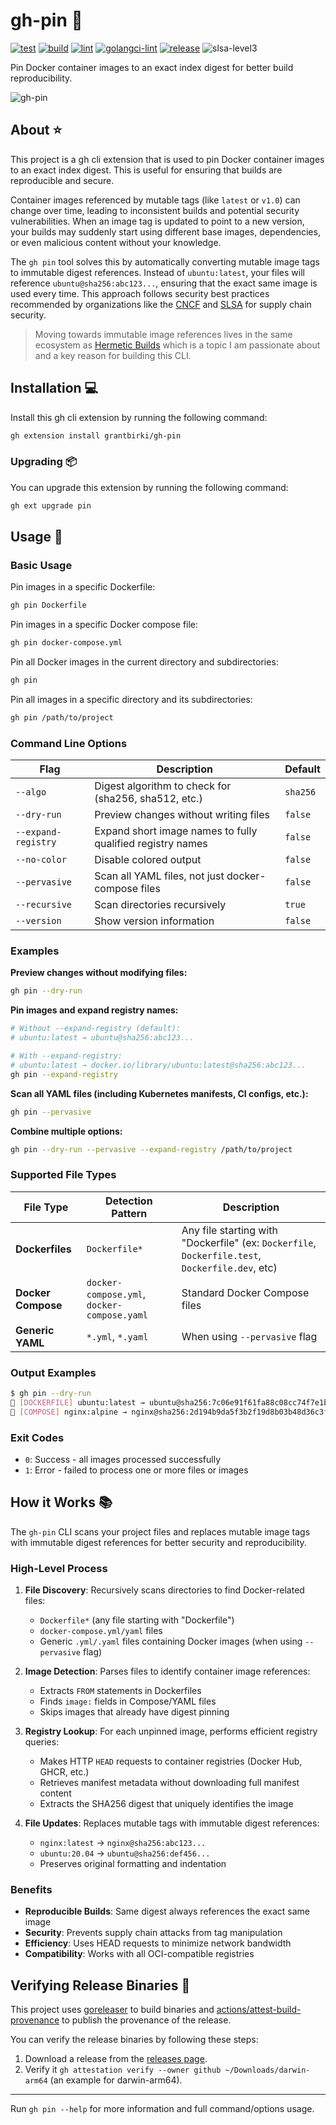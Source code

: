 # gh-pin 📌

[![test](https://github.com/grantbirki/gh-pin/actions/workflows/test.yml/badge.svg)](https://github.com/grantbirki/gh-pin/actions/workflows/test.yml)
[![build](https://github.com/grantbirki/gh-pin/actions/workflows/build.yml/badge.svg)](https://github.com/grantbirki/gh-pin/actions/workflows/build.yml)
[![lint](https://github.com/grantbirki/gh-pin/actions/workflows/lint.yml/badge.svg)](https://github.com/grantbirki/gh-pin/actions/workflows/lint.yml)
[![golangci-lint](https://github.com/grantbirki/gh-pin/actions/workflows/golangci-lint.yml/badge.svg)](https://github.com/grantbirki/gh-pin/actions/workflows/golangci-lint.yml)
[![release](https://github.com/grantbirki/gh-pin/actions/workflows/release.yml/badge.svg)](https://github.com/grantbirki/gh-pin/actions/workflows/release.yml)
![slsa-level3](docs/assets/slsa-level3.svg)

Pin Docker container images to an exact index digest for better build reproducibility.

![gh-pin](docs/assets/gh-pin.png)

## About ⭐

This project is a gh cli extension that is used to pin Docker container images to an exact index digest. This is useful for ensuring that builds are reproducible and secure.

Container images referenced by mutable tags (like `latest` or `v1.0`) can change over time, leading to inconsistent builds and potential security vulnerabilities. When an image tag is updated to point to a new version, your builds may suddenly start using different base images, dependencies, or even malicious content without your knowledge.

The `gh pin` tool solves this by automatically converting mutable image tags to immutable digest references. Instead of `ubuntu:latest`, your files will reference `ubuntu@sha256:abc123...`, ensuring that the exact same image is used every time. This approach follows security best practices recommended by organizations like the [CNCF](https://www.cncf.io/online-programs/cloud-native-live-automate-pinning-github-actions-and-container-images-to-their-digests/) and [SLSA](https://slsa.dev/) for supply chain security.

> Moving towards immutable image references lives in the same ecosystem as [Hermetic Builds](https://software.birki.io/posts/hermetic-builds/) which is a topic I am passionate about and a key reason for building this CLI.

## Installation 💻

Install this gh cli extension by running the following command:

```bash
gh extension install grantbirki/gh-pin
```

### Upgrading 📦

You can upgrade this extension by running the following command:

```bash
gh ext upgrade pin
```

## Usage 🚀

### Basic Usage

Pin images in a specific Dockerfile:

```bash
gh pin Dockerfile
```

Pin images in a specific Docker compose file:

```bash
gh pin docker-compose.yml
```

Pin all Docker images in the current directory and subdirectories:

```bash
gh pin
```

Pin all images in a specific directory and its subdirectories:

```bash
gh pin /path/to/project
```

### Command Line Options

| Flag | Description | Default |
|------|-------------|---------|
| `--algo` | Digest algorithm to check for (sha256, sha512, etc.) | `sha256` |
| `--dry-run` | Preview changes without writing files | `false` |
| `--expand-registry` | Expand short image names to fully qualified registry names | `false` |
| `--no-color` | Disable colored output | `false` |
| `--pervasive` | Scan all YAML files, not just docker-compose files | `false` |
| `--recursive` | Scan directories recursively | `true` |
| `--version` | Show version information | `false` |

### Examples

**Preview changes without modifying files:**

```bash
gh pin --dry-run
```

**Pin images and expand registry names:**

```bash
# Without --expand-registry (default):
# ubuntu:latest → ubuntu@sha256:abc123...

# With --expand-registry:
# ubuntu:latest → docker.io/library/ubuntu:latest@sha256:abc123...
gh pin --expand-registry
```

**Scan all YAML files (including Kubernetes manifests, CI configs, etc.):**

```bash
gh pin --pervasive
```

**Combine multiple options:**

```bash
gh pin --dry-run --pervasive --expand-registry /path/to/project
```

### Supported File Types

| File Type | Detection Pattern | Description |
|-----------|------------------|-------------|
| **Dockerfiles** | `Dockerfile*` | Any file starting with "Dockerfile" (ex: `Dockerfile`, `Dockerfile.test`, `Dockerfile.dev`, etc) |
| **Docker Compose** | `docker-compose.yml`, `docker-compose.yaml` | Standard Docker Compose files |
| **Generic YAML** | `*.yml`, `*.yaml` | When using `--pervasive` flag |

### Output Examples

```bash
$ gh pin --dry-run
📌 [DOCKERFILE] ubuntu:latest → ubuntu@sha256:7c06e91f61fa88c08cc74f7e1b7c69ae24910d745357e0dfe1d2c0322aaf20f9
📌 [COMPOSE] nginx:alpine → nginx@sha256:2d194b9da5f3b2f19d8b03b48d36c3f8af53e24b96b8c48a82db8d7b6e6e4c6a
```

### Exit Codes

- `0`: Success - all images processed successfully
- `1`: Error - failed to process one or more files or images

## How it Works 📚

The `gh-pin` CLI scans your project files and replaces mutable image tags with immutable digest references for better security and reproducibility.

### High-Level Process

1. **File Discovery**: Recursively scans directories to find Docker-related files:
   - `Dockerfile*` (any file starting with "Dockerfile")
   - `docker-compose.yml/yaml` files
   - Generic `.yml/.yaml` files containing Docker images (when using `--pervasive` flag)

2. **Image Detection**: Parses files to identify container image references:
   - Extracts `FROM` statements in Dockerfiles
   - Finds `image:` fields in Compose/YAML files
   - Skips images that already have digest pinning

3. **Registry Lookup**: For each unpinned image, performs efficient registry queries:
   - Makes HTTP `HEAD` requests to container registries (Docker Hub, GHCR, etc.)
   - Retrieves manifest metadata without downloading full manifest content
   - Extracts the SHA256 digest that uniquely identifies the image

4. **File Updates**: Replaces mutable tags with immutable digest references:
   - `nginx:latest` → `nginx@sha256:abc123...`
   - `ubuntu:20.04` → `ubuntu@sha256:def456...`
   - Preserves original formatting and indentation

### Benefits

- **Reproducible Builds**: Same digest always references the exact same image
- **Security**: Prevents supply chain attacks from tag manipulation
- **Efficiency**: Uses HEAD requests to minimize network bandwidth
- **Compatibility**: Works with all OCI-compatible registries

## Verifying Release Binaries 🔏

This project uses [goreleaser](https://goreleaser.com/) to build binaries and [actions/attest-build-provenance](https://github.com/actions/attest-build-provenance) to publish the provenance of the release.

You can verify the release binaries by following these steps:

1. Download a release from the [releases page](https://github.com/grantbirki/gh-pin/releases).
2. Verify it `gh attestation verify --owner github ~/Downloads/darwin-arm64` (an example for darwin-arm64).

---

Run `gh pin --help` for more information and full command/options usage.
